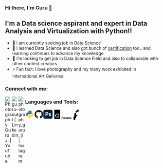 ### Hi there, I'm Guru 👋

## I'm a Data science aspirant and expert in Data Analysis and Virtualization with Python!!

- 🔭 I am currently seeking job in Data Science
- 🌱 I learned Data Science and also got bunch of [certification](https://github.com/gurudutt09/Data-Science-courses-and-certificates) too.. and learning continues to advance my knowledge  
- 👯 I’m looking to get job in Data Science Field and also to collaborate with other content creators
- ⚡ Fun fact: I love photography and my many work exhibited in International Art Galleries 

### Connect with me:

[<img align="left" alt="Photography Guru Ji | YouTube" width="22px" src="https://cdn.jsdelivr.net/npm/simple-icons@v3/icons/youtube.svg" />][youtube]
[<img align="left" alt="guru-dutt | LinkedIn" width="22px" src="https://cdn.jsdelivr.net/npm/simple-icons@v3/icons/linkedin.svg" />][linkedin]
[<img align="left" alt="photography_guru_ji | Instagram" width="22px" src="https://cdn.jsdelivr.net/npm/simple-icons@v3/icons/instagram.svg" />][instagram]


### Languages and Tools:

[<img align="left" alt="python" width="30px" src="https://github.com/devicons/devicon/blob/master/icons/python/python-original.svg" />][python]
[<img align="left" alt="github" width="30px" src="https://github.com/devicons/devicon/blob/master/icons/github/github-original.svg" />][github]
[<img align="left" alt="PS" width="30px" src="https://github.com/devicons/devicon/blob/master/icons/photoshop/photoshop-plain.svg" />][ps]
[<img align="left" alt="Ubuntu" width="30px" src="https://github.com/devicons/devicon/blob/master/icons/ubuntu/ubuntu-plain.svg" />][ubuntu]
[<img align="left" alt="python" width="60px" src="https://github.com/gurudutt09/gurudutt09/blob/main/PinClipart.com_welding-logos-clip-art_3678882.svg" />][pandas]

[youtube]: https://youtube.com/c/PhotographyGuruJi
[instagram]: https://www.instagram.com/photography_guru_ji
[linkedin]: https://www.linkedin.com/in/guru-dutt
[python]: https://www.python.org/
[github]: https://github.com/
[ps]: https://www.photoshop.com/en
[ubuntu]: https://ubuntu.com/
[pandas]: https://pandas.pydata.org/
